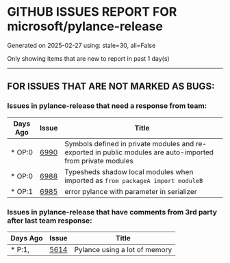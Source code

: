 
# GITHUB ISSUES REPORT FOR microsoft/pylance-release


Generated on 2025-02-27 using: stale=30, all=False


Only showing items that are new to report in past 1 day(s)


---

## FOR ISSUES THAT ARE NOT MARKED AS BUGS:


### Issues in pylance-release that need a response from team:

| Days Ago | Issue | Title |
| --- | --- | --- |
 | \* OP:0  |[6990](https://github.com/microsoft/pylance-release/issues/6990 "Symbols defined in private modules and re-exported in public modules are auto-imported from private modules")  |Symbols defined in private modules and re-exported in public modules are auto-imported from private modules |
 | \* OP:0  |[6988](https://github.com/microsoft/pylance-release/issues/6988 "Typesheds shadow local modules when imported as `from packageA import moduleB`")  |Typesheds shadow local modules when imported as `from packageA import moduleB` |
 | \* OP:1  |[6985](https://github.com/microsoft/pylance-release/issues/6985 "error pylance with parameter in serializer")  |error pylance with parameter in serializer |

### Issues in pylance-release that have comments from 3rd party after last team response:

| Days Ago | Issue | Title |
| --- | --- | --- |
 | \* P:1,  |[5614](https://github.com/microsoft/pylance-release/issues/5614 "Pylance using a lot of memory")  |Pylance using a lot of memory |




















